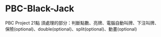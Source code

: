# PBC-Black-Jack
PBC Project
21點
須處理的部分：判斷點數、亮牌、電腦自動叫牌、下注叫牌、保險(optional)、double(optional)、split(optional)、動畫(optional)
